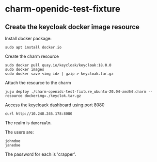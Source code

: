 # charm-openidc-test-fixture

## Create the keycloak docker image resource

Install docker package:

```
sudo apt install docker.io
```
Create the charm resource

```
sudo docker pull quay.io/keycloak/keycloak:18.0.0
sudo docker images
sudo docker save <img id> | gzip > keycloak.tar.gz
```

Attach the resource to the charm

```
juju deploy ./charm-openidc-test-fixture_ubuntu-20.04-amd64.charm --resource dockerimg=./keyclok.tar.gz
```

Access the keycloack dashboard using port 8080

```
curl http://10.248.246.178:8080
```

The realm is `demorealm`.

The users are:

    johndoe
    janedoe

The password for each is 'crapper'.

